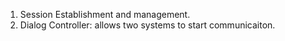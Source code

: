 1. Session Establishment and management.
2. Dialog Controller: allows two systems to start communicaiton.
